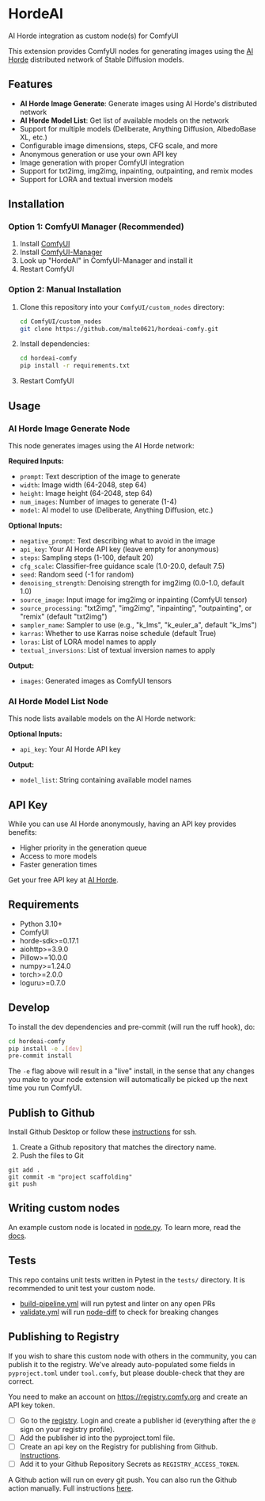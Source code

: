 # HordeAI

AI Horde integration as custom node(s) for ComfyUI

This extension provides ComfyUI nodes for generating images using the [AI Horde](https://aihorde.net/) distributed network of Stable Diffusion models.

## Features

- **AI Horde Image Generate**: Generate images using AI Horde's distributed network
- **AI Horde Model List**: Get list of available models on the network
- Support for multiple models (Deliberate, Anything Diffusion, AlbedoBase XL, etc.)
- Configurable image dimensions, steps, CFG scale, and more
- Anonymous generation or use your own API key
- Image generation with proper ComfyUI integration
- Support for txt2img, img2img, inpainting, outpainting, and remix modes
- Support for LORA and textual inversion models

## Installation

### Option 1: ComfyUI Manager (Recommended)
1. Install [ComfyUI](https://docs.comfy.org/get_started)
2. Install [ComfyUI-Manager](https://github.com/ltdrdata/ComfyUI-Manager)
3. Look up "HordeAI" in ComfyUI-Manager and install it
4. Restart ComfyUI

### Option 2: Manual Installation
1. Clone this repository into your `ComfyUI/custom_nodes` directory:
   ```bash
   cd ComfyUI/custom_nodes
   git clone https://github.com/malte0621/hordeai-comfy.git
   ```
2. Install dependencies:
   ```bash
   cd hordeai-comfy
   pip install -r requirements.txt
   ```
3. Restart ComfyUI

## Usage

### AI Horde Image Generate Node

This node generates images using the AI Horde network:

**Required Inputs:**
- `prompt`: Text description of the image to generate
- `width`: Image width (64-2048, step 64)
- `height`: Image height (64-2048, step 64) 
- `num_images`: Number of images to generate (1-4)
- `model`: AI model to use (Deliberate, Anything Diffusion, etc.)

**Optional Inputs:**
- `negative_prompt`: Text describing what to avoid in the image
- `api_key`: Your AI Horde API key (leave empty for anonymous)
- `steps`: Sampling steps (1-100, default 20)
- `cfg_scale`: Classifier-free guidance scale (1.0-20.0, default 7.5)
- `seed`: Random seed (-1 for random)
- `denoising_strength`: Denoising strength for img2img (0.0-1.0, default 1.0)
- `source_image`: Input image for img2img or inpainting (ComfyUI tensor)
- `source_processing`: "txt2img", "img2img", "inpainting", "outpainting", or "remix" (default "txt2img")
- `sampler_name`: Sampler to use (e.g., "k_lms", "k_euler_a", default "k_lms")
- `karras`: Whether to use Karras noise schedule (default True)
- `loras`: List of LORA model names to apply
- `textual_inversions`: List of textual inversion names to apply

**Output:**
- `images`: Generated images as ComfyUI tensors

### AI Horde Model List Node

This node lists available models on the AI Horde network:

**Optional Inputs:**
- `api_key`: Your AI Horde API key

**Output:**
- `model_list`: String containing available model names

## API Key

While you can use AI Horde anonymously, having an API key provides benefits:
- Higher priority in the generation queue
- Access to more models
- Faster generation times

Get your free API key at [AI Horde](https://aihorde.net/).

## Requirements

- Python 3.10+
- ComfyUI
- horde-sdk>=0.17.1
- aiohttp>=3.9.0
- Pillow>=10.0.0
- numpy>=1.24.0
- torch>=2.0.0
- loguru>=0.7.0

## Develop

To install the dev dependencies and pre-commit (will run the ruff hook), do:

```bash
cd hordeai-comfy
pip install -e .[dev]
pre-commit install
```

The `-e` flag above will result in a "live" install, in the sense that any changes you make to your node extension will automatically be picked up the next time you run ComfyUI.

## Publish to Github

Install Github Desktop or follow these [instructions](https://docs.github.com/en/authentication/connecting-to-github-with-ssh/generating-a-new-ssh-key-and-adding-it-to-the-ssh-agent) for ssh.

1. Create a Github repository that matches the directory name. 
2. Push the files to Git
```
git add .
git commit -m "project scaffolding"
git push
``` 

## Writing custom nodes

An example custom node is located in [node.py](src/hordeai/nodes.py). To learn more, read the [docs](https://docs.comfy.org/essentials/custom_node_overview).


## Tests

This repo contains unit tests written in Pytest in the `tests/` directory. It is recommended to unit test your custom node.

- [build-pipeline.yml](.github/workflows/build-pipeline.yml) will run pytest and linter on any open PRs
- [validate.yml](.github/workflows/validate.yml) will run [node-diff](https://github.com/Comfy-Org/node-diff) to check for breaking changes

## Publishing to Registry

If you wish to share this custom node with others in the community, you can publish it to the registry. We've already auto-populated some fields in `pyproject.toml` under `tool.comfy`, but please double-check that they are correct.

You need to make an account on https://registry.comfy.org and create an API key token.

- [ ] Go to the [registry](https://registry.comfy.org). Login and create a publisher id (everything after the `@` sign on your registry profile). 
- [ ] Add the publisher id into the pyproject.toml file.
- [ ] Create an api key on the Registry for publishing from Github. [Instructions](https://docs.comfy.org/registry/publishing#create-an-api-key-for-publishing).
- [ ] Add it to your Github Repository Secrets as `REGISTRY_ACCESS_TOKEN`.

A Github action will run on every git push. You can also run the Github action manually. Full instructions [here](https://docs.comfy.org/registry/publishing).

